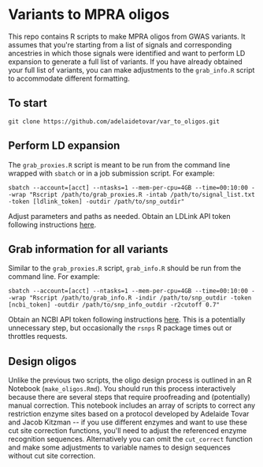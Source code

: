 # Variants to MPRA oligos

This repo contains R scripts to make MPRA oligos from GWAS variants. It assumes that you're starting from a list of signals and corresponding ancestries in which those signals were identified and want to perform LD expansion to generate a full list of variants. If you have already obtained your full list of variants, you can make adjustments to the `grab_info.R` script to accommodate different formatting.

## To start

`git clone https://github.com/adelaidetovar/var_to_oligos.git`

## Perform LD expansion

The `grab_proxies.R` script is meant to be run from the command line wrapped with `sbatch` or in a job submission script. For example:

```
sbatch --account=[acct] --ntasks=1 --mem-per-cpu=4GB --time=00:10:00 --wrap "Rscript /path/to/grab_proxies.R -intab /path/to/signal_list.txt -token [ldlink_token] -outdir /path/to/snp_outdir"
```

Adjust parameters and paths as needed. Obtain an LDLink API token following instructions [here](https://ldlink.nih.gov/?tab=apiaccess).

## Grab information for all variants

Similar to the `grab_proxies.R` script, `grab_info.R` should be run from the command line. For example:

```
sbatch --account=[acct] --ntasks=1 --mem-per-cpu=4GB --time=00:10:00 --wrap "Rscript /path/to/grab_info.R -indir /path/to/snp_outdir -token [ncbi_token] -outdir /path/to/snp_info_outdir -r2cutoff 0.7"
```

Obtain an NCBI API token following instructions [here](https://support.nlm.nih.gov/knowledgebase/article/KA-05317/en-us). This is a potentially unnecessary step, but occasionally the `rsnps` R package times out or throttles requests.

## Design oligos

Unlike the previous two scripts, the oligo design process is outlined in an R Notebook (`make_oligos.Rmd`). You should run this process interactively because there are several steps that require proofreading and (potentially) manual correction. This notebook includes an array of scripts to correct any restriction enzyme sites based on a protocol developed by Adelaide Tovar and Jacob Kitzman -- if you use different enzymes and want to use these cut site correction functions, you'll need to adjust the referenced enzyme recognition sequences. Alternatively you can omit the `cut_correct` function and make some adjustments to variable names to design sequences without cut site correction.
